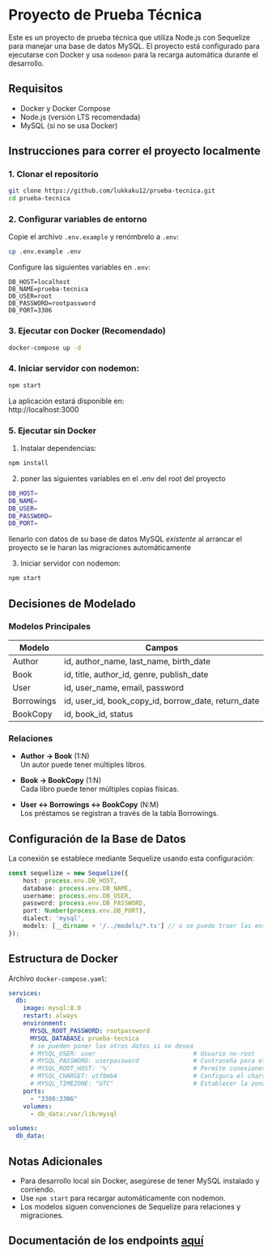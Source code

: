 

# Proyecto de Prueba Técnica

Este es un proyecto de prueba técnica que utiliza Node.js con Sequelize para manejar una base de datos MySQL. El proyecto está configurado para ejecutarse con Docker y usa `nodemon` para la recarga automática durante el desarrollo.

## Requisitos

- Docker y Docker Compose
- Node.js (versión LTS recomendada)
- MySQL (si no se usa Docker)

## Instrucciones para correr el proyecto localmente

### 1. Clonar el repositorio

```bash
git clone https://github.com/lukkaku12/prueba-tecnica.git
cd prueba-tecnica
```

### 2. Configurar variables de entorno

Copie el archivo `.env.example` y renómbrelo a `.env`:

```bash
cp .env.example .env
```

Configure las siguientes variables en `.env`:

```env
DB_HOST=localhost
DB_NAME=prueba-tecnica
DB_USER=root
DB_PASSWORD=rootpassword
DB_PORT=3306
```

### 3. Ejecutar con Docker (Recomendado)

```bash
docker-compose up -d
```

### 4. Iniciar servidor con nodemon:
```bash
npm start
```

La aplicación estará disponible en:  
http://localhost:3000

### 5. Ejecutar sin Docker

1. Instalar dependencias:
```bash
npm install
```


2. poner las siguientes variables en el .env del root del proyecto

```bash
DB_HOST=
DB_NAME=
DB_USER=
DB_PASSWORD=
DB_PORT=
```

llenarlo con datos de su base de datos MySQL *existente* al arrancar el proyecto se le haran las migraciones automáticamente


3. Iniciar servidor con nodemon:
```bash
npm start
```


## Decisiones de Modelado

### Modelos Principales
| Modelo      | Campos                          |
|-------------|---------------------------------|
| Author      | id, author_name, last_name, birth_date |
| Book        | id, title, author_id, genre, publish_date |
| User        | id, user_name, email, password  |
| Borrowings  | id, user_id, book_copy_id, borrow_date, return_date |
| BookCopy    | id, book_id, status             |

### Relaciones
- **Author → Book** (1:N)  
  Un autor puede tener múltiples libros.

- **Book → BookCopy** (1:N)  
  Cada libro puede tener múltiples copias físicas.

- **User ↔ Borrowings ↔ BookCopy** (N:M)  
  Los préstamos se registran a través de la tabla Borrowings.

## Configuración de la Base de Datos
La conexión se establece mediante Sequelize usando esta configuración:

```typescript
const sequelize = new Sequelize({
    host: process.env.DB_HOST,
    database: process.env.DB_NAME,
    username: process.env.DB_USER,
    password: process.env.DB_PASSWORD,
    port: Number(process.env.DB_PORT),
    dialect: 'mysql',
    models: [__dirname + '/../models/*.ts'] // o se puede traer las entidades manualmente como en este caso particular
});
```

## Estructura de Docker
Archivo `docker-compose.yaml`:

```yaml
services:
  db:
    image: mysql:8.0
    restart: always
    environment:
      MYSQL_ROOT_PASSWORD: rootpassword
      MYSQL_DATABASE: prueba-tecnica
      # se pueden poner los otros datos si se desea
      # MYSQL_USER: user                           # Usuario no-root
      # MYSQL_PASSWORD: userpassword               # Contraseña para el usuario no-root
      # MYSQL_ROOT_HOST: '%'                       # Permite conexiones desde cualquier host (si es necesario)
      # MYSQL_CHARSET: utf8mb4                     # Configura el charset para la base de datos (opcional, por ejemplo, utf8mb4 para soportar emojis)
      # MYSQL_TIMEZONE: "UTC"                      # Establecer la zona horaria
    ports:
      - "3306:3306"
    volumes:
      - db_data:/var/lib/mysql

volumes:
  db_data:
```

## Notas Adicionales
- Para desarrollo local sin Docker, asegúrese de tener MySQL instalado y corriendo.
- Use `npm start` para recargar automáticamente con nodemon.
- Los modelos siguen convenciones de Sequelize para relaciones y migraciones.


## Documentación de los endpoints [aquí](./endpoints-documentacion.md)
